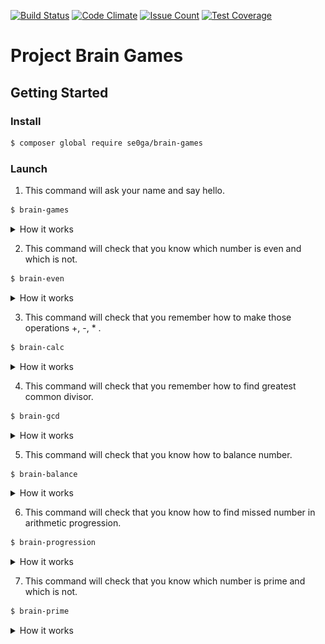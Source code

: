 [![Build Status](https://travis-ci.com/se0ga/project-lvl1-s312.svg?branch=master)](https://travis-ci.com/se0ga/project-lvl1-s312)
[![Code Climate](https://codeclimate.com/github/se0ga/project-lvl1-s312/badges/gpa.svg)](https://codeclimate.com/github/se0ga/project-lvl1-s312)
[![Issue Count](https://codeclimate.com/github/se0ga/project-lvl1-s312/badges/issue_count.svg)](https://codeclimate.com/github/se0ga/project-lvl1-s312)
[![Test Coverage](https://codeclimate.com/github/se0ga/project-lvl1-s312/badges/coverage.svg)](https://codeclimate.com/github/se0ga/project-lvl1-s312/coverage)

# Project Brain Games
## Getting Started
### Install
```bash
$ composer global require se0ga/brain-games
```

### Launch
1. This command will ask your name and say hello.
```bash
$ brain-games
```
<details><summary>How it works</summary>
  
  ![demo](Screenshots/brain-games.gif)
  
</details>
 
2. This command will check that you know which number is even and which is not.
```bash
$ brain-even
```
<details><summary>How it works</summary>
  
  ![demo](Screenshots/brain-even.gif)
  
</details>
 
3. This command will check that you remember how to make those operations +, -, * .
```bash
$ brain-calc
```
<details><summary>How it works</summary>
  
  ![demo](Screenshots/brain-calc.gif)
  
</details>
 
4. This command will check that you remember how to find greatest common divisor.
```bash
$ brain-gcd
```
<details><summary>How it works</summary>
  
  ![demo](Screenshots/brain-gcd.gif)
  
</details>
 
5. This command will check that you know how to balance number.
```bash
$ brain-balance
```
<details><summary>How it works</summary>
  
  ![demo](Screenshots/brain-balance.gif)

</details>
  
6. This command will check that you know how to find missed number in arithmetic progression.
```bash
$ brain-progression
```
<details><summary>How it works</summary>
  
  ![demo](Screenshots/brain-progression.gif)

</details>
 
7. This command will check that you know which number is prime and which is not.
```bash
$ brain-prime
```
<details><summary>How it works</summary>
  
  ![demo](Screenshots/brain-prime.gif)

</details>
